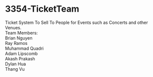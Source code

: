 # 3354-TicketTeam
Ticket System To Sell To People for Events such as Concerts and other Venues.  
Team Members:   
Brian Nguyen   
Ray Ramos  
Muhammad Quadri   
Adam Lipscomb  
Akash Prakash  
Dylan Hua   
Thang Vu   

